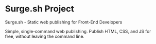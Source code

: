 # Surge.sh Project
Surge.sh - Static web publishing for Front-End Developers

Simple, single-command web publishing. Publish HTML, CSS, and JS for free, without leaving the command line.